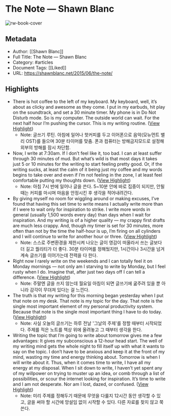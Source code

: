 # The Note — Shawn Blanc

![rw-book-cover](https://readwise-assets.s3.amazonaws.com/static/images/article4.6bc1851654a0.png)

## Metadata
- Author: [[Shawn Blanc]]
- Full Title: The Note — Shawn Blanc
- Category: #articles
- Document Tags: [[Liked]] 
- URL: https://shawnblanc.net/2015/06/the-note/

## Highlights
- There is hot coffee to the left of my keyboard. My keyboard, well, it’s about as clicky and awesome as they come. I put in my earbuds, hit play on the soundtrack, and set a 30 minute timer.
  My phone is in Do Not Disturb mode. So is my computer. The outside world can wait. For the next half hour I’m pushing the cursor.
  This is my writing routine. ([View Highlight](https://instapaper.com/read/596689291/1233574))
    - Note: 글쓰기 루틴. 아침에 일어나 핫커피를 두고 이어폰으로 음악(모뉴먼트 밸리 OST)를 들으며 30분 타이머를 맞춤. 폰과 컴퓨터는 방해금지모드로 설정해 외부의 방해를 잠시 차단함.
- Now, I write at 7:30am. If I don’t feel like it, too bad. I can at least suffer through 30 minutes of mud. But what’s wild is that most days it takes just 5 or 10 minutes for the writing to start feeling pretty good. Or, if the writing sucks, at least the calm of it being just my coffee and my words begins to take over and even if I’m not feeling in the zone, I at least feel comfortable putting my thoughts down. ([View Highlight](https://instapaper.com/read/596689291/1233578))
    - Note: 아침 7시 반에 일어나 글을 쓴다. 5~10분 안에 바로 집중이 되지만, 안될 때는 커피를 마시며 마음을 안정시킨 후 생각을 적어내려간다.
- By giving myself no room for wiggling around or making excuses, I’ve found that having this set time to write means I actually write more than if I were to wait only for inspiration to strike. I write more words in general (usually 1,500 words every day) than days when I wait for inspiration. And my writing is of a higher quality — my crappy first drafts are much less crappy.
  And, though my timer is set for 30 minutes, more often than not by the time the half-hour is up, I’m firing on all cylinders and I will continue to write for another hour or three. ([View Highlight](https://instapaper.com/read/596689291/1233586))
    - Note: 스스로 주변환경을 제한시켜 나오는 글이 영감이 떠올라서 쓰는 글보다 더 길고 퀄리티가 더 좋다. 30분 타이머를 정해뒀지만, 1시간이나 3시간을 넘겨 계속 글쓰기를 이어가는데 전력을 다 한다.
- Right now I rarely write on the weekends and I can totally feel it on Monday mornings — not only am I starving to write by Monday, but I feel rusty when I do. Imagine that, after just two days off I can tell a difference. ([View Highlight](https://instapaper.com/read/596689291/1233589))
    - Note: 주말엔 글을 쓰지 않는데 월요일 아침이 되면 글쓰기에 굶주려 있을 뿐 아니라 감각이 무뎌져 있다는 걸 느낀다.
- The truth is that my writing for this morning began yesterday when I put that note on my desk. That note is my topic for the day. That note is the single most important element of my personal productivity system. Because that note is the single most important thing I have to do today. ([View Highlight](https://instapaper.com/read/596689291/1233608))
    - Note: 사실 오늘의 글쓰기는 하루 전날 '그날의 주제'를 정할 때부터 시작되었다. 주제를 적은 노트를 책상 위에 올려놓고 그 때부터 생각을 한다.
- Writing the topic that I’m going to write about tomorrow gives me a few advantages:
  It gives my subconscious a 12-hour head start. The well of my writing mind gets the whole night to fill itself up with what it wants to say on the topic. I don’t have to be anxious and keep it at the front of my mind, wasting my time and energy thinking about. Tomorrow is when I will write about it.
  Thus, when it comes time to write, I have all my energy at my disposal. When I sit down to write, I haven’t yet spent any of my willpower on trying to muster up an idea, or comb through a list of possibilities, or scour the internet looking for inspiration. It’s time to write and I am not desperate. Nor am I lost, dazed, or confused. ([View Highlight](https://instapaper.com/read/596689291/1233618))
    - Note: 미리 주제를 정해두기 때문에 무엇을 다룰지 12시간 동안 생각할 수 있고, 글을 써야 할 시간에 망설임 없이 시작할 수 있다. 다른 자료를 찾지 않고 쭉 쓴다.
